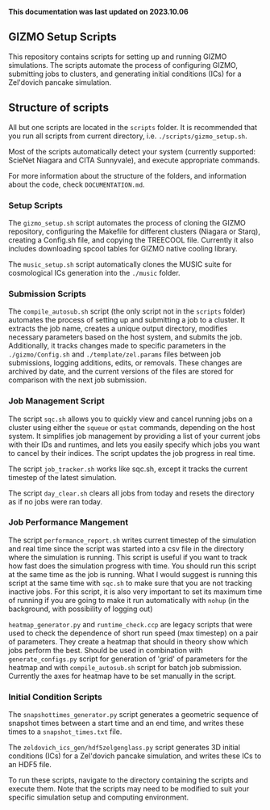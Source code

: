 **This documentation was last updated on 2023.10.06**

## GIZMO Setup Scripts

This repository contains scripts for setting up and running GIZMO simulations. The scripts automate the process of configuring GIZMO, submitting jobs to clusters, and generating initial conditions (ICs) for a Zel'dovich pancake simulation.

## Structure of scripts

All but one scripts are located in the `scripts` folder. It is recommended that you run all scripts from current directory, i.e. `./scripts/gizmo_setup.sh`. 

Most of the scripts automatically detect your system (currently supported: ScieNet Niagara and CITA Sunnyvale), and execute appropriate commands. 

For more information about the structure of the folders, and information about the code, check `DOCUMENTATION.md`.

### Setup Scripts

The `gizmo_setup.sh` script automates the process of cloning the GIZMO repository, configuring the Makefile for different clusters (Niagara or Starq), creating a Config.sh file, and copying the TREECOOL file. Currently it also includes downloading spcool tables for GIZMO native cooling library.

The `music_setup.sh` script automatically clones the MUSIC suite for cosmological ICs generation into the `./music` folder.

### Submission Scripts

The `compile_autosub.sh` script (the only script not in the `scripts` folder) automates the process of setting up and submitting a job to a cluster. It extracts the job name, creates a unique output directory, modifies necessary parameters based on the host system, and submits the job. Additionally, it tracks changes made to specific parameters in the `./gizmo/Config.sh` and `./template/zel.params` files between job submissions, logging additions, edits, or removals. These changes are archived by date, and the current versions of the files are stored for comparison with the next job submission. 

### Job Management Script

The script `sqc.sh` allows you to quickly view and cancel running jobs on a cluster using either the `squeue` or `qstat` commands, depending on the host system. It simplifies job management by providing a list of your current jobs with their IDs and runtimes, and lets you easily specify which jobs you want to cancel by their indices. The script updates the job progress in real time.

The script `job_tracker.sh` works like sqc.sh, except it tracks the current timestep of the latest simulation.

The script `day_clear.sh` clears all jobs from today and resets the directory as if no jobs were ran today.

### Job Performance Mangement

The script `performance_report.sh` writes current timestep of the simulation and real time since the script was started into a csv file in the directory where the simulation is running. This script is useful if you want to track how fast does the simulation progress with time. You should run this script at the same time as the job is running. What I would suggest is running this script at the same time with `sqc.sh` to make sure that you are not tracking inactive jobs. For this script, it is also very important to set its maximum time of running if you are going to make it run automatically with `nohup` (in the background, with possibility of logging out)

`heatmap_generator.py` and `runtime_check.ccp` are legacy scripts that were used to check the dependence of short run speed (max timestep) on a pair of parameters. They create a heatmap that should in theory show which jobs perform the best. Should be used in combination with `generate_configs.py` script for generation of 'grid' of parameters for the heatmap and with `compile_autosub.sh` script for batch job submission. Currently the axes for heatmap have to be set manually in the script.

### Initial Condition Scripts

The `snapshottimes_generator.py` script generates a geometric sequence of snapshot times between a start time and an end time, and writes these times to a `snapshot_times.txt` file.

The `zeldovich_ics_gen/hdf5zelgenglass.py` script generates 3D initial conditions (ICs) for a Zel'dovich pancake simulation, and writes these ICs to an HDF5 file.

To run these scripts, navigate to the directory containing the scripts and execute them. Note that the scripts may need to be modified to suit your specific simulation setup and computing environment.
